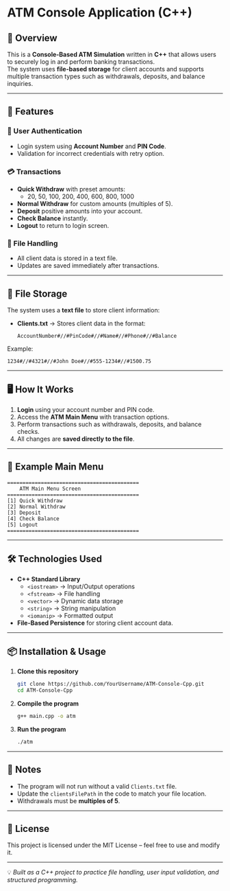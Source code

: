 # ATM Console Application (C++)

## 📌 Overview
This is a **Console-Based ATM Simulation** written in **C++** that allows users to securely log in and perform banking transactions.  
The system uses **file-based storage** for client accounts and supports multiple transaction types such as withdrawals, deposits, and balance inquiries.

---

## 🚀 Features
### 🔐 User Authentication
- Login system using **Account Number** and **PIN Code**.
- Validation for incorrect credentials with retry option.

### 💳 Transactions
- **Quick Withdraw** with preset amounts:
  - 20, 50, 100, 200, 400, 600, 800, 1000
- **Normal Withdraw** for custom amounts (multiples of 5).
- **Deposit** positive amounts into your account.
- **Check Balance** instantly.
- **Logout** to return to login screen.

### 📄 File Handling
- All client data is stored in a text file.
- Updates are saved immediately after transactions.

---

## 📂 File Storage
The system uses a **text file** to store client information:
- **Clients.txt** → Stores client data in the format:
  ```
  AccountNumber#//#PinCode#//#Name#//#Phone#//#Balance
  ```
Example:
```
1234#//#4321#//#John Doe#//#555-1234#//#1500.75
```

---

## 🖥️ How It Works
1. **Login** using your account number and PIN code.
2. Access the **ATM Main Menu** with transaction options.
3. Perform transactions such as withdrawals, deposits, and balance checks.
4. All changes are **saved directly to the file**.

---

## 📜 Example Main Menu
```
===========================================
    ATM Main Menu Screen
===========================================
[1] Quick Withdraw
[2] Normal Withdraw
[3] Deposit
[4] Check Balance
[5] Logout
===========================================
```

---

## 🛠️ Technologies Used
- **C++ Standard Library**
  - `<iostream>` → Input/Output operations
  - `<fstream>` → File handling
  - `<vector>` → Dynamic data storage
  - `<string>` → String manipulation
  - `<iomanip>` → Formatted output
- **File-Based Persistence** for storing client account data.

---

## 📦 Installation & Usage
1. **Clone this repository**
   ```bash
   git clone https://github.com/YourUsername/ATM-Console-Cpp.git
   cd ATM-Console-Cpp
   ```
2. **Compile the program**
   ```bash
   g++ main.cpp -o atm
   ```
3. **Run the program**
   ```bash
   ./atm
   ```

---

## 📌 Notes
- The program will not run without a valid `Clients.txt` file.
- Update the `clientsFilePath` in the code to match your file location.
- Withdrawals must be **multiples of 5**.

---

## 📄 License
This project is licensed under the MIT License – feel free to use and modify it.

---

💡 *Built as a C++ project to practice file handling, user input validation, and structured programming.*
